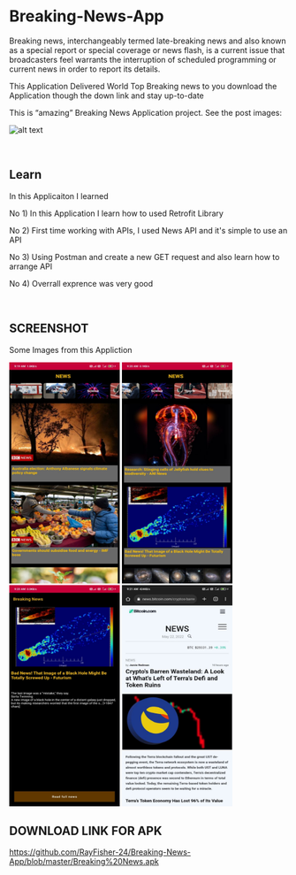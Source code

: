# Breaking-News-App
Breaking news, interchangeably termed late-breaking news and also known as a special report or special coverage or news flash, is a current issue that broadcasters feel warrants the interruption of scheduled programming or current news in order to report its details.

This Application Delivered World Top Breaking news to you download the Application though the down link and stay up-to-date


This is “amazing” Breaking News Application project. See the post images: 

![alt text](https://miro.medium.com/max/1400/1*G2qGHJgMO4C3Meszv6Xqvg.png)


<br>

## Learn
In this Applicaiton I learned

No 1) In this Application I learn how to used Retrofit Library

No 2) First time working with APIs, I used News API and it's simple to use an API

No 3) Using Postman and create a new GET request  and also learn how to arrange API

No 4) Overrall exprence was very good


<br>

## SCREENSHOT
Some Images from this Appliction

<img src="https://github.com/RayFisher-24/Breaking-News-App/blob/master/screenshot/Main%20Page.jpg" width="200" height="400" />  <img src="https://github.com/RayFisher-24/Breaking-News-App/blob/master/screenshot/Category%20Page.jpg" width="200" height="400" />
<img src="https://github.com/RayFisher-24/Breaking-News-App/blob/master/screenshot/News%20Page.jpg" width="200" height="400" />
<img src="https://github.com/RayFisher-24/Breaking-News-App/blob/master/screenshot/Actual%20News%20Page.jpg" width="200" height="400" />

## DOWNLOAD LINK FOR APK

https://github.com/RayFisher-24/Breaking-News-App/blob/master/Breaking%20News.apk

